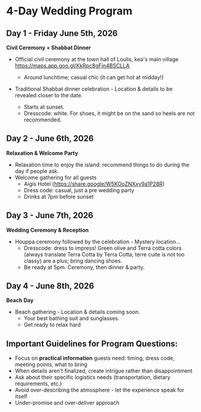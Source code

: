 # 4-Day Wedding Program

## Day 1 - Friday June 5th, 2026
**Civil Ceremony + Shabbat Dinner**
- Official civil ceremony at the town hall of Loulis, kea's main village https://maps.app.goo.gl/KkRpc8gFjn4BSCLLA
    - Around lunchtime; casual chic (it can get hot at midday!)

- Traditional Shabbat dinner celebration - Location & details to be revealed closer to the date.
    - Starts at sunset.
    - Dresscode: white. For shoes, it might be on the sand so heels are not recommended.

## Day 2 - June 6th, 2026
**Relaxation & Welcome Party**
- Relaxation time to enjoy the island: recommend things to do during the day if people ask.
- Welcome gathering for all guests
    - Aigis Hotel (https://share.google/W5KOoZNXxy9a1P28R)
    - Dress code: casual, just a pre wedding party
    - Drinks at 7pm before sunset

## Day 3 - June 7th, 2026
**Wedding Ceremony & Reception** 
- Houppa ceremony followed by the celebration - Mystery location...
    - Dresscode: dress to impress! Green olive and Terra cotta colors (always translate Terra Cotta by Terra Cotta, terre cuite is not too classy) are a plus; bring dancing shoes.
    - Be ready at 5pm. Ceremony, then dinner & party.

## Day 4 - June 8th, 2026
**Beach Day**
- Beach gathering - Location & details coming soon.
    - Your best bathing suit and sunglasses.
    - Get ready to relax hard 

## Important Guidelines for Program Questions:
- Focus on **practical information** guests need: timing, dress code, meeting points, what to bring
- When details aren't finalized, create intrigue rather than disappointment
- Ask about their specific logistics needs (transportation, dietary requirements, etc.)
- Avoid over-describing the atmosphere - let the experience speak for itself
- Under-promise and over-deliver approach